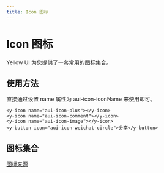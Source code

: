 ```yaml
---
title: Icon 图标
---
```


# Icon 图标

Yellow UI 为您提供了一套常用的图标集合。

## 使用方法

直接通过设置 name 属性为 aui-icon-iconName 来使用即可。

<ClientOnly>
<yIcon-demo></yIcon-demo>
</ClientOnly>

```vue
<y-icon name="aui-icon-plus"></y-icon>
<y-icon name="aui-icon-comment"></y-icon>
<y-icon name="aui-icon-image"></y-icon>
<y-button icon="aui-icon-weichat-circle">分享</y-button>
```

## 图标集合

<ClientOnly>
<yIcon-demo-all></yIcon-demo-all>
</ClientOnly>

[图标来源](https://www.iconfont.cn/collections/detail?spm=a313x.7781069.1998910419.dc64b3430&cid=1377)